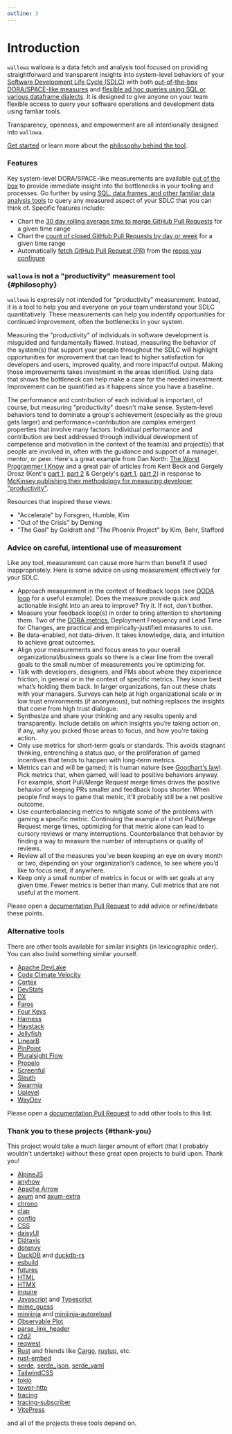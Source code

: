 ```yaml
---
outline: 3
---
```


# Introduction

`wallowa` wallowa is a data fetch and analysis tool focused on providing straightforward and transparent insights into system-level behaviors of your [Software Development Life Cycle (SDLC)](https://en.wikipedia.org/wiki/Software_development_process) with both [out-of-the-box DORA/SPACE-like measures](web-ui) and [flexible ad hoc queries using SQL or various dataframe dialects](data-analysis). It is designed to give anyone on your team flexible access to query your software operations and development data using famliar tools.

Transparency, openness, and empowerment are all intentionally designed into `wallowa`.

[Get started](get-started) or learn more about the [philosophy behind the tool](#philosophy).

### Features

Key system-level DORA/SPACE-like measurements are available [out of the box](sources/) to provide immediate insight into the bottlenecks in
your tooling and processes. Go further by using [SQL, data frames, and other familiar data analysis tools](data-analysis) to query any measured aspect of your SDLC that you can think of. Specific features include:

- Chart the [30 day rolling average time to merge GitHub Pull Requests](sources/github#pull-duration) for a given time range
- Chart the [count of closed GitHub Pull Requests by day or week](sources/github#closed-pr-count) for a given time range
- Automatically [fetch GitHub Pull Request (PR)](cli#wallowa-fetch) from the [repos you configure](configuration#github-repos)

### `wallowa` is **not** a "productivity" measurement tool {#philosophy}

`wallowa` is expressly not intended for "productivity" measurement. Instead, it is a tool to help you and everyone on your team understand your SDLC quantitatively. These measurements can help you indentify opportunities for continued improvement, often the bottlenecks in your system.

Measuring the "productivity" of individuals in software development is misguided and fundamentally flawed. Instead, measuring the behavior of the system(s) that support your people throughout the SDLC will highlight opportunities for improvement that can lead to higher satisfaction for developers and users, improved quality, and more impactful output. Making those improvements takes investment in the areas identified. Using data that shows the bottleneck can help make a case for the needed investment. Improvement can be quantified as it happens since you have a baseline.

The performance and contribution of each individual is important, of course, but measuring "productivity" doesn't make sense. System-level behaviors tend to dominate a group's achievement (especially as the group gets larger) and performance+contribution are complex emergent properties that involve many factors. Individual performance and contribution are best addressed through individual development of competence and motivation in the context of the team(s) and project(s) that people are involved in, often with the guidance and support of a manager, mentor, or peer. Here's a great example from Dan North: [The Worst Programmer I Know](https://dannorth.net/2023/09/02/the-worst-programmer/) and a great pair of articles from Kent Beck and Gergely Orosz (Kent's [part 1](https://tidyfirst.substack.com/p/measuring-developer-productivity), [part 2](https://tidyfirst.substack.com/p/measuring-developer-productivity-440) & Gergely's [part 1](https://newsletter.pragmaticengineer.com/p/measuring-developer-productivity), [part 2](https://newsletter.pragmaticengineer.com/p/measuring-developer-productivity-part-2)) in response to [McKinsey publishing their methodology for measuring developer "productivity"](https://www.mckinsey.com/industries/technology-media-and-telecommunications/our-insights/yes-you-can-measure-software-developer-productivity).

Resources that inspired these views:

- "Accelerate" by Forsgren, Humble, Kim
- "Out of the Crisis" by Deming
- "The Goal" by Goldratt and "The Phoenix Project" by Kim, Behr, Stafford

### Advice on careful, intentional use of measurement

Like any tool, measurement can cause more harm than benefit if used inappropriately. Here is some advice on using measurement effectively for your SDLC.

- Approach measurement in the context of feedback loops (see [OODA loop](https://en.wikipedia.org/wiki/OODA_loop) for a useful example). Does the measure provide quick and actionable insight into an area to improve? Try it. If not, don't bother.
- Measure your feedback loop(s) in order to bring attention to shortening them. Two of the [DORA metrics](https://cloud.google.com/blog/products/devops-sre/using-the-four-keys-to-measure-your-devops-performance), Deployment Frequency and Lead Time for Changes, are practical and empirically-justified measures to use.
- Be data-enabled, not data-driven. It takes knowledge, data, and intuition to achieve great outcomes.
- Align your measurements and focus areas to your overall organizational/business goals so there is a clear line from the overall goals to the small number of measurements you're optimizing for.
- Talk with developers, designers, and PMs about where they experience friction, in general or in the context of specific metrics. They know best what’s holding them back. In larger organizations, fan out these chats with your managers. Surveys can help at high organizational scale or in low trust environments (if anonymous), but nothing replaces the insights that come from high trust dialogue.
- Synthesize and share your thinking and any results openly and transparently. Include details on which insights you’re taking action on, if any, why you picked those areas to focus, and how you're taking action.
- Only use metrics for short-term goals or standards. This avoids stagnant thinking, entrenching a status quo, or the proliferation of gamed incentives that tends to happen with long-term metrics.
- Metrics can and will be gamed; it is human nature (see [Goodhart's law](https://en.wikipedia.org/wiki/Goodhart%27s_law)). Pick metrics that, when gamed, will lead to positive behaviors anyway. For example, short Pull/Merge Request merge times drives the positive behavior of keeping PRs smaller and feedback loops shorter. When people find ways to game that metric, it'll probably still be a net positive outcome.
- Use counterbalancing metrics to mitigate some of the problems with gaming a specific metric. Continuing the example of short Pull/Merge Request merge times, optimizing for that metric alone can lead to cursory reviews or many interruptions. Counterbalance that behavior by finding a way to measure the number of interuptions or quality of reviews.
- Review all of the measures you've been keeping an eye on every month or two, depending on your organization’s cadence, to see where you’d like to focus next, if anywhere.
- Keep only a small number of metrics in focus or with set goals at any given time. Fewer metrics is better than many. Cull metrics that are not useful at the moment.

Please open a [documentation Pull Request](contributing#documentation) to add advice or refine/debate these points.

### Alternative tools

There are other tools available for similar insights (in lexicographic order). You can also build something similar yourself.

- [Apache DevLake](https://devlake.apache.org/)
- [Code Climate Velocity](https://codeclimate.com/velocity)
- [Cortex](https://www.cortex.io/)
- [DevStats](https://www.devstats.com/)
- [DX](https://getdx.com/)
- [Faros](https://www.faros.ai/)
- [Four Keys](https://github.com/dora-team/fourkeys)
- [Harness](https://www.harness.io/)
- [Haystack](https://www.usehaystack.io/)
- [Jellyfish](https://jellyfish.co/)
- [LinearB](https://linearb.io/)
- [PinPoint](https://pinpoint.com/)
- [Pluralsight Flow](https://www.pluralsight.com/product/flow)
- [Propelo](https://www.propelo.ai/)
- [Screenful](https://screenful.com/) 
- [Sleuth](https://www.sleuth.io/)
- [Swarmia](https://www.swarmia.com/)
- [Uplevel](https://uplevelteam.com/)
- [WayDev](https://waydev.co/)

Please open a [documentation Pull Request](contributing#documentation) to add other tools to this list.

### Thank you to these projects {#thank-you}

This project would take a much larger amount of effort (that I probably wouldn't undertake) without these great open projects to build upon. Thank you!

- [AlpineJS](https://alpinejs.dev/)
- [anyhow](https://docs.rs/anyhow/latest/anyhow/)
- [Apache Arrow](https://arrow.apache.org/)
- [axum](https://docs.rs/axum/latest/axum/) and [axum-extra](https://docs.rs/axum-extra/latest/axum_extra/)
- [chrono](https://docs.rs/chrono/latest/chrono/)
- [clap](https://docs.rs/clap/latest/clap/)
- [config](https://docs.rs/config/latest/config/)
- [CSS](https://www.w3.org/Style/CSS/specs.en.html)
- [daisyUI](https://daisyui.com/)
- [Diátaxis](https://diataxis.fr/)
- [dotenvy](https://docs.rs/dotenvy/latest/dotenvy/)
- [DuckDB](https://duckdb.org/) and [duckdb-rs](https://docs.rs/duckdb/latest/duckdb/)
- [esbuild](https://esbuild.github.io/)
- [futures](https://docs.rs/futures/latest/futures/)
- [HTML](https://html.spec.whatwg.org/)
- [HTMX](https://htmx.org/)
- [inquire](https://docs.rs/inquire/latest/inquire/)
- [Javascript](https://tc39.es/ecma262/) and [Typescript](https://www.typescriptlang.org/)
- [mime_guess](https://docs.rs/mime_guess/latest/mime_guess/)
- [minijinja](https://docs.rs/minijinja/latest/minijinja/) and [minijinja-autoreload](https://docs.rs/minijinja-autoreload/latest/minijinja_autoreload/)
- [Observable Plot](https://observablehq.com/plot/)
- [parse_link_header](https://docs.rs/parse_link_header/latest/parse_link_header/)
- [r2d2](https://docs.rs/r2d2/latest/r2d2/)
- [reqwest](https://docs.rs/reqwest/latest/reqwest/)
- [Rust](https://www.rust-lang.org/) and friends like [Cargo](https://doc.rust-lang.org/cargo/), [rustup](https://rustup.rs/), etc.
- [rust-embed](https://docs.rs/rust-embed/latest/rust_embed/)
- [serde](https://docs.rs/serde/latest/serde/), [serde_json](https://docs.rs/serde_json/latest/serde_json/), [serde_yaml](https://docs.rs/serde_yaml/latest/serde_yaml/)
- [TailwindCSS](https://tailwindcss.com/)
- [tokio](https://docs.rs/tokio/latest/tokio/)
- [tower-http](https://docs.rs/tower-http/latest/tower_http/)
- [tracing](https://docs.rs/tracing/latest/tracing/)
- [tracing-subscriber](https://docs.rs/tracing-subscriber/latest/tracing_subscriber/)
- [VitePress](https://vitepress.dev/)

and all of the projects these tools depend on.
